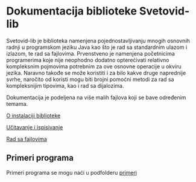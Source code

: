 Dokumentacija biblioteke Svetovid-lib
=====================================

Svetovid-lib je biblioteka namenjena pojednostavljivanju mnogih osnovnih radnji
u programskom jeziku Java kao što je rad sa standardnim ulazom i izlazom, te rad
sa fajlovima. Prvenstveno je namenjena početnicima programerima koje nije
neophodno dodatno opterećivati relativno kompleksnim pojmovima potrebnim za ove
osnovne operacije u okviru jezika. Naravno takođe se može koristiti i za bilo
kakve druge naprednije svrhe, naročito od koristi mogu biti brojni pomoćni
metodi za rad sa kompleksnijim tipovima, kao i rad sa dijalozima.

Dokumentacija je podeljena na više malih fajlova koji se bave određenim temama.

[O instalaciji biblioteke](instalacija.markdown)

[Učitavanje i ispisivanje](ucitavanje-i-ispisivanje.markdown)

[Rad sa fajlovima](rad-sa-fajlovima.markdown)

Primeri programa
----------------

Primeri programa se mogu naći u podfolderu [primeri](primeri)
